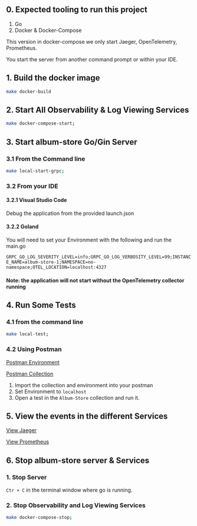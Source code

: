 ## 0. Expected tooling to run this project

1. Go
2. Docker & Docker-Compose 

This version in docker-compose we only start Jaeger, OpenTelemetry, Prometheus.

You start the server from another command prompt or within your IDE. 


## 1. Build the docker image

```bash
make docker-build
```

## 2. Start All Observability & Log Viewing Services
 
```bash
make docker-compose-start;
```

## 3. Start album-store Go/Gin Server

### 3.1 From the Command line 
```bash
make local-start-grpc;
```

### 3.2 From your IDE

#### 3.2.1 Visual Studio Code

Debug the application from the provided launch.json

#### 3.2.2 Goland

You will need to set your Environment with the following and run the main.go

`GRPC_GO_LOG_SEVERITY_LEVEL=info;GRPC_GO_LOG_VERBOSITY_LEVEL=99;INSTANCE_NAME=album-store-1;NAMESPACE=no-namespace;OTEL_LOCATION=localhost:4327`

#### Note: the application will not start without the OpenTelemetry collector running

## 4. Run Some Tests

### 4.1 from the command line

```bash
make local-test;
```

### 4.2 Using Postman

[Postman Environment](../test/album-store.postman_environment.json)

[Postman Collection](../test/postman_collection.json)

1. Import the collection and environment into your postman
1. Set Environment to `localhost`
1. Open a test in the `Album-Store` collection and run it.

## 5. View the events in the different Services

[View Jaeger](http://localhost:16696/search?limit=20&service=album-store)

[View Prometheus](http://localhost:9090/graph?g0.expr=%7Bjob%3D~%22.%2B%22%7D%20&g0.tab=0&g0.stacked=0&g0.show_exemplars=0&g0.range_input=1h)

## 6. Stop album-store server & Services  

### 1. Stop Server

`Ctr + C` in the terminal window where go is running. 

### 2. Stop Observability and Log Viewing Services

```bash
make docker-compose-stop;
```